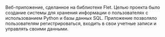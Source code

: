 Веб-приложение, сделанное на библиотеке Flet. Целью проекта было создание системы для хранения информации о пользователях с использованием Python и базы данных SQL. Приложение позволяло пользователям регистрироваться, входить в свои учетные записи и управлять своими данными.
